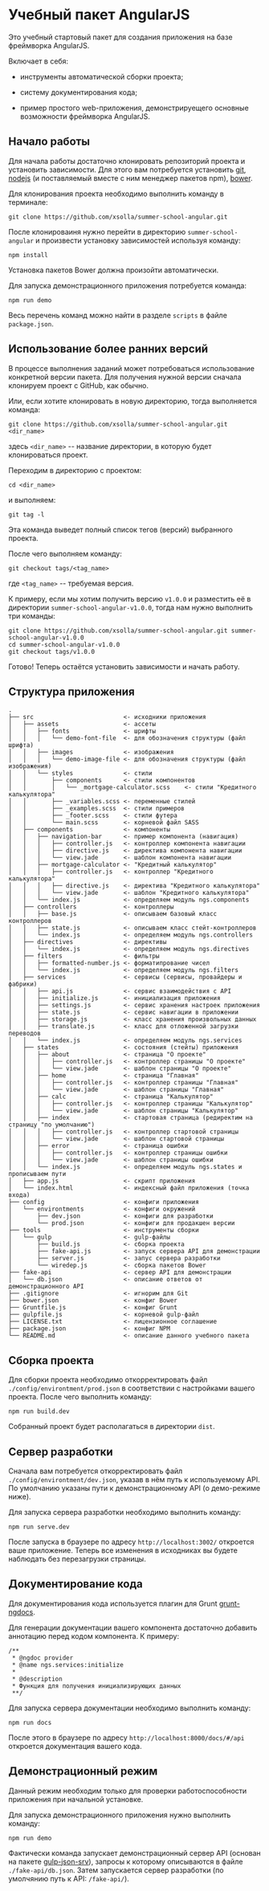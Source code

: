 # Учебный пакет AngularJS

Это учебный стартовый пакет для создания приложения на базе фреймворка AngularJS.

Включает в себя:

- инструменты автоматической сборки проекта;

- систему документирования кода;

- пример простого web-приложения, демонстрируещего основные возможности фреймворка AngularJS.

## Начало работы

Для начала работы достаточно клонировать репозиторий проекта и установить зависимости. Для этого вам потребуется установить [git](http://git-scm.com/), 
[nodejs](http://nodejs.org/) (и поставляемый вместе с ним менеджер пакетов npm), [bower](https://bower.io/).

Для клонирования проекта необходимо выполнить команду в терминале:

```
git clone https://github.com/xsolla/summer-school-angular.git
```

После клонироваиня нужно перейти в директорию `summer-school-angular` и произвести установку зависимостей используя команду:

```
npm install
```

Установка пакетов Bower должна произойти автоматически.

Для запуска демонстрационного приложения потребуется команда:

```
npm run demo
```

Весь перечень команд можно найти в разделе `scripts` в файле `package.json`.

## Использование более ранних версий

В процессе выполнения заданий может потребоваться использование конкретной версии пакета. Для получения нужной версии сначала клонируем проект с GitHub, как обычно.

Или, если хотите клонировать в новую директорию, тогда выполняется команда:

```
git clone https://github.com/xsolla/summer-school-angular.git <dir_name>
```

здесь `<dir_name>` -- название директории, в которую будет клонироваться проект.

Переходим в директорию с проектом:

```
cd <dir_name>
```

и выполняем:

```
git tag -l
```

Эта команда выведет полный список тегов (версий) выбранного проекта.

После чего выполняем команду:

```
git checkout tags/<tag_name>
```

где `<tag_name>` -- требуемая версия.

К примеру, если мы хотим получить версию `v1.0.0` и разместить её в директории `summer-school-angular-v1.0.0`, тогда нам нужно выполнить три команды:

```
git clone https://github.com/xsolla/summer-school-angular.git summer-school-angular-v1.0.0
cd summer-school-angular-v1.0.0
git checkout tags/v1.0.0
```

Готово! Теперь остаётся установить зависимости и начать работу.

## Структура приложения

```
.
├── src                         <- исходники приложения
│   ├── assets                  <- ассеты
│   │   ├── fonts               <- шрифты
│   │   │   └── demo-font-file  <- для обозначения структуры (файл шрифта)
│   │   ├── images              <- изображения
│   │   │   └── demo-image-file <- для обозначения структуры (файл изображения)
│   │   └── styles              <- стили
│   │       ├── components      <- стили компонентов
│   │       │   └── _mortgage-calculator.scss    <- стили "Кредитного калькулятора"
│   │       ├── _variables.scss <- переменные стилей
│   │       ├── _examples.scss  <- стили примеров
│   │       ├── _footer.scss    <- стили футера
│   │       └── main.scss       <- корневой файл SASS
│   ├── components              <- компоненты
│   │   ├── navigation-bar      <- пример компонента (навигация)
│   │   │   ├── controller.js   <- контроллер компонента навигации
│   │   │   ├── directive.js    <- директива компонента навигации
│   │   │   └── view.jade       <- шаблон компонента навигации
│   │   ├── mortgage-calculator <- "Кредитный калькулятор"
│   │   │   ├── controller.js   <- контроллер "Кредитного калькулятора"
│   │   │   ├── directive.js    <- директива "Кредитного калькулятора"
│   │   │   └── view.jade       <- шаблон "Кредитного калькулятора"
│   │   └── index.js            <- определяем модуль ngs.components
│   ├── controllers             <- контроллеры
│   │   ├── base.js             <- описываем базовый класс контроллеров
│   │   ├── state.js            <- описываем класс стейт-контроллеров
│   │   └── index.js            <- определяем модуль ngs.controllers
│   ├── directives              <- директивы
│   │   └── index.js            <- определяем модуль ngs.directives
│   ├── filters                 <- фильтры
│   │   ├── formatted-number.js <- форматипрование чисел
│   │   └── index.js            <- определяем модуль ngs.filters
│   ├── services                <- сервисы (сервисы, провайдеры и фабрики)
│   │   ├── api.js              <- сервис взаимодействия с API
│   │   ├── initialize.js       <- инициализация приложения
│   │   ├── settings.js         <- сервис хранения настроек приложения
│   │   ├── state.js            <- сервис навигации в приложении
│   │   ├── storage.js          <- класс хранения произвольных данных
│   │   ├── translate.js        <- класс для отложенной загрузки переводов
│   │   └── index.js            <- определяем модуль ngs.services
│   ├── states                  <- состояния (стейты) приложения
│   │   ├── about               <- страница "О проекте"
│   │   │   ├── controller.js   <- контроллер страницы "О проекте"
│   │   │   └── view.jade       <- шаблон страницы "О проекте"
│   │   ├── home                <- страница "Главная"
│   │   │   ├── controller.js   <- контроллер страницы "Главная"
│   │   │   └── view.jade       <- шаблон страницы "Главная"
│   │   ├── calc                <- страница "Калькулятор"
│   │   │   ├── controller.js   <- контроллер страницы "Калькулятор"
│   │   │   └── view.jade       <- шаблон страницы "Калькулятор"
│   │   ├── index               <- стартовая страница (редиректим на страницу "по умолчанию")
│   │   │   ├── controller.js   <- контроллер стартовой страницы
│   │   │   └── view.jade       <- шаблон стартовой страницы
│   │   ├── error               <- страница ошибки
│   │   │   ├── controller.js   <- контроллер страницы ошибки
│   │   │   └── view.jade       <- шаблон страницы ошибки
│   │   └── index.js            <- определяем модуль ngs.states и прописываем пути
│   ├── app.js                  <- скрипт приложения
│   └── index.html              <- индексный файл приложения (точка входа)
├── config                      <- конфиги приложения
│   └── environtments           <- конфиги окружений
│       ├── dev.json            <- конфиги для разработки
│       └── prod.json           <- конфиги для продакшен версии
├── tools                       <- инструменты сборки
│   └── gulp                    <- gulp-файлы
│       ├── build.js            <- сборка проекта
│       ├── fake-api.js         <- запуск сервера API для демонстрации
│       ├── server.js           <- запус сервера разработки
│       └── wiredep.js          <- сборка пакетов Bower
├── fake-api                    <- сервер API для демонстрации
│   └── db.json                 <- описание ответов от демонстрационного API
├── .gitignore                  <- игнорим для Git
├── bower.json                  <- конфиг Bower
├── Gruntfile.js                <- конфиг Grunt
├── gulpfile.js                 <- корневой gulp-файл
├── LICENSE.txt                 <- лицензионное соглашение
├── package.json                <- конфиг NPM
└── README.md                   <- описание данного учебного пакета
```

## Сборка проекта 

Для сборки проекта необходимо откорректировать файл `./config/environtment/prod.json` в соответствии с настройками вашего проекта. После чего выполнить команду:

```
npm run build.dev
```

Собранный проект будет располагаться в директории `dist`.

## Сервер разработки

Сначала вам потребуется откорректировать файл `./config/environtment/dev.json`, указав в нём путь к используемому API. По умолчанию указаны пути к демонстрационному API (о демо-режиме ниже).

Для запуска сервера разработки необходимо выполнить команду:

```
npm run serve.dev
```

После запуска в браузере по адресу `http://localhost:3002/` откроется ваше приложение. Теперь все изменения в исходниках вы будете наблюдать без перезагрузки страницы.

## Документирование кода

Для документирования кода используется плагин для Grunt [grunt-ngdocs](https://www.npmjs.com/package/grunt-ngdocs).

Для генерации документации вашего компонента достаточно добавить аннотацию перед кодом компонента. К примеру:

```
/**
 * @ngdoc provider
 * @name ngs.services:initialize
 *
 * @description
 * Функция для получения инициализирующих данных
 **/
```

Для запуска сервера документации необходимо выполнить команду:

```
npm run docs
```

После этого в браузере по адресу `http://localhost:8000/docs/#/api` откроется документация вашего кода.

## Демонстрационный режим

Данный режим необходим только для проверки работоспособности приложения при начальной установке.

Для запуска демонстрационного приложения нужно выполнить команду:

```
npm run demo
```

Фактически команда запускает демонстрационный сервер API (основан на пакете [gulp-json-srv](https://www.npmjs.com/package/gulp-json-srv)), запросы к которому описываются в файле `./fake-api/db.json`. Затем запускается сервер разработки (по умолчянию путь к API: `/fake-api/`).